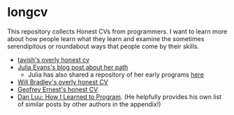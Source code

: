 # longcv

This repository collects Honest CVs from programmers. I want to learn more about how people learn what they learn and examine the sometimes serendipitous or roundabout ways that people come by their skills.

* [tavish's overly honest cv](bio.md)
* [Julia Evans's blog post about her path](http://jvns.ca/blog/2015/02/17/how-i-learned-to-program-in-10-years/)
  * Julia has also shared a repository of her early programs [here](https://github.com/jvns/julias-first-programs)
* [Will Bradley's overly honest CV](https://github.com/tarmstrong/longcv/blob/master/zyphlar-bio.md)
* [Geofrey Ernest's honest CV](https://github.com/tarmstrong/longcv/blob/master/gernest-bio.md)
* [Dan Luu: How I Learned to Program](http://danluu.com/learning-to-program/). (He helpfully provides his own list of similar posts by other authors in the appendix!)
